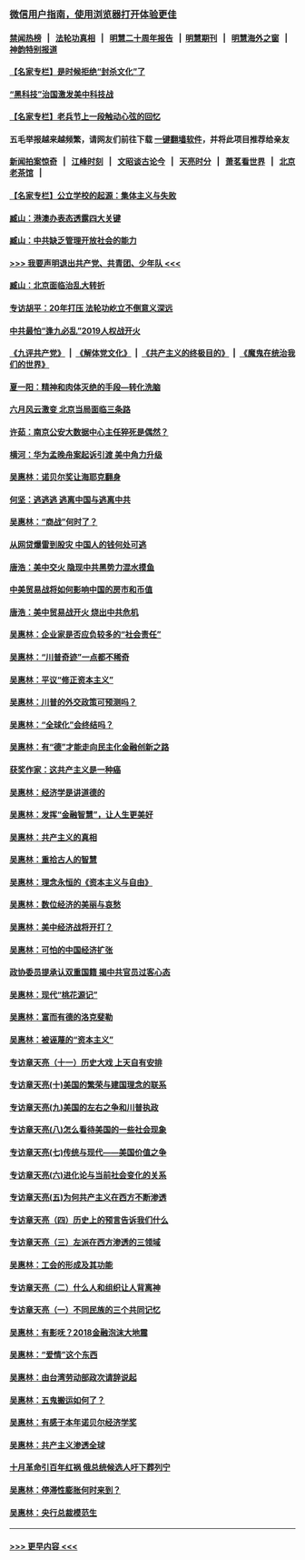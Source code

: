 ### [微信用户指南，使用浏览器打开体验更佳](https://github.com/gfw-breaker/banned-news1/blob/master/indexes/wechat-guide.md?t=0)
#### [禁闻热榜](热点新闻.md?t=0)  &nbsp;&nbsp;|&nbsp;&nbsp; [法轮功真相](https://github.com/gfw-breaker/truth/blob/master/README.md?t=0) &nbsp;&nbsp;|&nbsp;&nbsp; [明慧二十周年报告](https://github.com/gfw-breaker/mh-reports/blob/master/README.md?t=0) &nbsp;&nbsp;|&nbsp;&nbsp;[明慧期刊](https://github.com/gfw-breaker/mh-qikan) &nbsp;&nbsp;|&nbsp;&nbsp; [明慧海外之窗](https://github.com/gfw-breaker/mh-news/blob/master/README.md?t=0) &nbsp;&nbsp;|&nbsp;&nbsp; [神韵特别报道](https://github.com/gfw-breaker/mh-news/blob/master/shenyun.md?t=0)
#### [【名家专栏】是时候拒绝“封杀文化”了](../pages/nsc423/n11814093.md?t=02111155) 
#### [“黑科技”治国激发美中科技战](../pages/nsc423/n11638056.md?t=02111155) 
#### [【名家专栏】老兵节上一段触动心弦的回忆](../pages/nsc423/n11646016.md?t=02111155) 
#### 五毛举报越来越频繁，请网友们前往下载 [一键翻墙软件](https://github.com/gfw-breaker/ssr-accounts)，并将此项目推荐给亲友
#### [新闻拍案惊奇](https://github.com/gfw-breaker/banned-news1/blob/master/pages/link4.md) &nbsp;&nbsp;|&nbsp;&nbsp; [江峰时刻](https://github.com/gfw-breaker/banned-news1/blob/master/pages/link4.md) &nbsp;&nbsp;|&nbsp;&nbsp; [文昭谈古论今](https://github.com/gfw-breaker/banned-news1/blob/master/pages/link4.md) &nbsp;&nbsp;|&nbsp;&nbsp; [天亮时分](https://github.com/gfw-breaker/banned-news1/blob/master/pages/link4.md) &nbsp;&nbsp;|&nbsp;&nbsp; [萧茗看世界](https://github.com/gfw-breaker/banned-news1/blob/master/pages/link4.md) &nbsp;&nbsp;|&nbsp;&nbsp; [北京老茶馆](https://github.com/gfw-breaker/banned-news1/blob/master/pages/link4.md) &nbsp;&nbsp;|&nbsp;&nbsp; 
#### [【名家专栏】公立学校的起源：集体主义与失败](../pages/nsc423/n11601833.md?t=02111155) 
#### [臧山：港澳办表态透露四大关键](../pages/nsc423/n11421628.md?t=02111155) 
#### [臧山：中共缺乏管理开放社会的能力](../pages/nsc423/n11407457.md?t=02111155) 
#### [>>> 我要声明退出共产党、共青团、少年队 <<<](https://github.com/begood0513/goodnews/blob/master/quit/letter.md) 
#### [臧山：北京面临治乱大转折](../pages/nsc423/n11406895.md?t=02111155) 
#### [专访胡平：20年打压 法轮功屹立不倒意义深远](../pages/nsc423/n11398800.md?t=02111155) 
#### [中共最怕“逢九必乱”2019人权战开火](../pages/nsc423/n11385248.md?t=02111155) 
#### [《九评共产党》](https://github.com/begood0513/9ping.md/blob/master/README.md) &nbsp;|&nbsp; [《解体党文化》](../../../../jtdwh.md/blob/master/README.md)  &nbsp;|&nbsp; [《共产主义的终极目的》](../../../../gczydzjmd.md/blob/master/README.md) &nbsp;|&nbsp; [《魔鬼在统治我们的世界》](../../../../mgztzwmdsj.md/blob/master/README.md) 
#### [夏一阳：精神和肉体灭绝的手段—转化洗脑](../pages/nsc423/n11368250.md?t=02111155) 
#### [六月风云激变 北京当局面临三条路](../pages/nsc423/n11313668.md?t=02111155) 
#### [许茹：南京公安大数据中心主任猝死是偶然？](../pages/nsc423/n11064744.md?t=02111155) 
#### [横河：华为孟晚舟案起诉引渡 美中角力升级](../pages/nsc423/n11027230.md?t=02111155) 
#### [吴惠林：诺贝尔奖让海耶克翻身](../pages/nsc423/n10890049.md?t=02111155) 
#### [何坚：逃逃逃 逃离中国与逃离中共](../pages/nsc423/n10592891.md?t=02111155) 
#### [吴惠林：“商战”何时了？](../pages/nsc423/n10573558.md?t=02111155) 
#### [从网贷爆雷到股灾 中国人的钱何处可逃](../pages/nsc423/n10572800.md?t=02111155) 
#### [唐浩：美中交火 隐现中共黑势力混水摸鱼](../pages/nsc423/n10544040.md?t=02111155) 
#### [中美贸易战将如何影响中国的房市和币值](../pages/nsc423/n10543697.md?t=02111155) 
#### [唐浩：美中贸易战开火 烧出中共危机](../pages/nsc423/n10540126.md?t=02111155) 
#### [吴惠林：企业家是否应负较多的“社会责任”](../pages/nsc423/n10535022.md?t=02111155) 
#### [吴惠林：“川普奇迹”一点都不稀奇](../pages/nsc423/n10512808.md?t=02111155) 
#### [吴惠林：平议“修正资本主义”](../pages/nsc423/n10495724.md?t=02111155) 
#### [吴惠林：川普的外交政策可预测吗？](../pages/nsc423/n10462387.md?t=02111155) 
#### [吴惠林：“全球化”会终结吗？](../pages/nsc423/n10452838.md?t=02111155) 
#### [吴惠林：有“德”才能走向民主化金融创新之路](../pages/nsc423/n10432292.md?t=02111155) 
#### [获奖作家：这共产主义是一种癌](../pages/nsc423/n10431541.md?t=02111155) 
#### [吴惠林：经济学是讲道德的](../pages/nsc423/n10398014.md?t=02111155) 
#### [吴惠林：发挥“金融智慧”，让人生更美好](../pages/nsc423/n10375019.md?t=02111155) 
#### [吴惠林：共产主义的真相](../pages/nsc423/n10351394.md?t=02111155) 
#### [吴惠林：重拾古人的智慧](../pages/nsc423/n10337691.md?t=02111155) 
#### [吴惠林：理念永恒的《资本主义与自由》](../pages/nsc423/n10316274.md?t=02111155) 
#### [吴惠林：数位经济的美丽与哀愁](../pages/nsc423/n10292946.md?t=02111155) 
#### [吴惠林：美中经济战将开打？](../pages/nsc423/n10258825.md?t=02111155) 
#### [吴惠林：可怕的中国经济扩张](../pages/nsc423/n10219147.md?t=02111155) 
#### [政协委员提承认双重国籍 揭中共官员过客心态](../pages/nsc423/n10208809.md?t=02111155) 
#### [吴惠林：现代“桃花源记”](../pages/nsc423/n10185234.md?t=02111155) 
#### [吴惠林：富而有德的洛克斐勒](../pages/nsc423/n10142264.md?t=02111155) 
#### [吴惠林：被诬蔑的“资本主义”](../pages/nsc423/n10124816.md?t=02111155) 
#### [专访章天亮（十一）历史大戏 上天自有安排](../pages/nsc423/n10094905.md?t=02111155) 
#### [专访章天亮(十)美国的繁荣与建国理念的联系](../pages/nsc423/n10094899.md?t=02111155) 
#### [专访章天亮(九)美国的左右之争和川普执政](../pages/nsc423/n10094889.md?t=02111155) 
#### [专访章天亮(八)怎么看待美国的一些社会现象](../pages/nsc423/n10094857.md?t=02111155) 
#### [专访章天亮(七)传统与现代——美国价值之争](../pages/nsc423/n10093140.md?t=02111155) 
#### [专访章天亮(六)进化论与当前社会变化的关系](../pages/nsc423/n10092036.md?t=02111155) 
#### [专访章天亮(五)为何共产主义在西方不断渗透](../pages/nsc423/n10083620.md?t=02111155) 
#### [专访章天亮（四）历史上的预言告诉我们什么](../pages/nsc423/n10083606.md?t=02111155) 
#### [专访章天亮（三）左派在西方渗透的三领域](../pages/nsc423/n10081115.md?t=02111155) 
#### [吴惠林：工会的形成及其功能](../pages/nsc423/n10080633.md?t=02111155) 
#### [专访章天亮（二）什么人和组织让人背离神](../pages/nsc423/n10076637.md?t=02111155) 
#### [专访章天亮（一）不同民族的三个共同记忆](../pages/nsc423/n10074188.md?t=02111155) 
#### [吴惠林：有影呒？2018金融泡沫大地震](../pages/nsc423/n10040534.md?t=02111155) 
#### [吴惠林：“爱情”这个东西](../pages/nsc423/n10019423.md?t=02111155) 
#### [吴惠林：由台湾劳动部政次请辞说起](../pages/nsc423/n9979679.md?t=02111155) 
#### [吴惠林：五鬼搬运如何了？](../pages/nsc423/n9925338.md?t=02111155) 
#### [吴惠林：有感于本年诺贝尔经济学奖](../pages/nsc423/n9871883.md?t=02111155) 
#### [吴惠林：共产主义渗透全球](../pages/nsc423/n9812748.md?t=02111155) 
#### [十月革命引百年红祸 俄总统候选人吁下葬列宁](../pages/nsc423/n9810182.md?t=02111155) 
#### [吴惠林：停滞性膨胀何时来到？](../pages/nsc423/n9764136.md?t=02111155) 
#### [吴惠林：央行总裁模范生](../pages/nsc423/n9728134.md?t=02111155) 

----
#### [ >>> 更早内容 <<< ](../indexes/nsc423-earlier.md)
